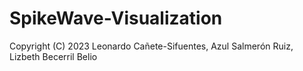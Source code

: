 # SpikeWave-Visualization

Copyright (C) 2023  Leonardo Cañete-Sifuentes, Azul Salmerón Ruiz, Lizbeth Becerril Belio 
